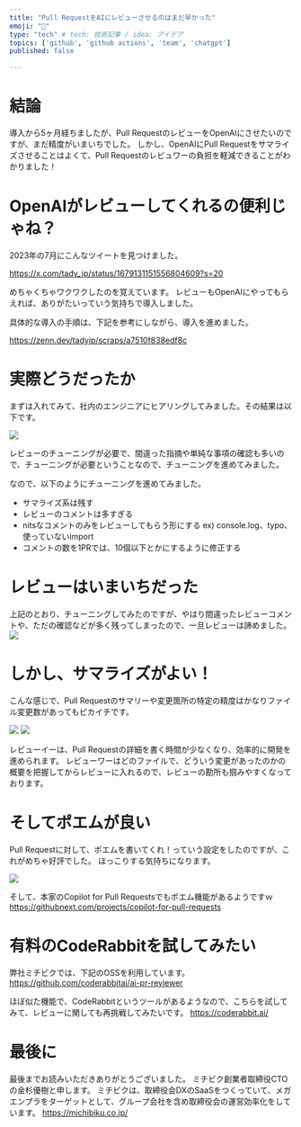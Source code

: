 ```yaml
---
title: "Pull RequestをAIにレビューさせるのはまだ早かった"
emoji: "📘"
type: "tech" # tech: 技術記事 / idea: アイデア
topics: ['github', 'github actions', 'team', 'chatgpt']
published: false

---
```


# 結論

導入から5ヶ月経ちましたが、Pull RequestのレビューをOpenAIにさせたいのですが、まだ精度がいまいちでした。
しかし、OpenAIにPull Requestをサマライズさせることはよくて、Pull Requestのレビュワーの負担を軽減できることがわかりました！

# OpenAIがレビューしてくれるの便利じゃね？

2023年の7月にこんなツイートを見つけました。

https://x.com/tady_jp/status/1679131151556804609?s=20

めちゃくちゃワクワクしたのを覚えています。
レビューもOpenAIにやってもらえれば、ありがたいっていう気持ちで導入しました。


具体的な導入の手順は、下記を参考にしながら、導入を進めました。

https://zenn.dev/tadyjp/scraps/a7510f838edf8c

# 実際どうだったか

まずは入れてみて、社内のエンジニアにヒアリングしてみました。その結果は以下です。

![](https://storage.googleapis.com/zenn-user-upload/fdd3c6f9747a-20231208.png)

レビューのチューニングが必要で、間違った指摘や単純な事項の確認も多いので、チューニングが必要ということなので、チューニングを進めてみました。

なので、以下のようにチューニングを進めてみました。
- サマライズ系は残す
- レビューのコメントは多すぎる
- nitsなコメントのみをレビューしてもらう形にする ex) console.log、typo、使っていないimport
- コメントの数を1PRでは、10個以下とかにするように修正する


# レビューはいまいちだった

上記のとおり、チューニングしてみたのですが、やはり間違ったレビューコメントや、ただの確認などが多く残ってしまったので、一旦レビューは諦めました。
![](https://storage.googleapis.com/zenn-user-upload/10714f1380f4-20231208.png)

# しかし、サマライズがよい！

こんな感じで、Pull Requestのサマリーや変更箇所の特定の精度はかなりファイル変更数があってもピカイチです。

![](https://storage.googleapis.com/zenn-user-upload/81c5a7ceb6c5-20231208.png)
![](https://storage.googleapis.com/zenn-user-upload/f1ec6d277db2-20231208.png)


レビューイーは、Pull Requestの詳細を書く時間が少なくなり、効率的に開発を進められます。
レビューワーはどのファイルで、どういう変更があったのかの概要を把握してからレビューに入れるので、レビューの勘所も掴みやすくなっております。

# そしてポエムが良い

Pull Requestに対して、ポエムを書いてくれ！っていう設定をしたのですが、これがめちゃ好評でした。
ほっこりする気持ちになります。

![](https://storage.googleapis.com/zenn-user-upload/c6b799ba6ac2-20231208.png)

そして、本家のCopilot for Pull Requestsでもポエム機能があるようですｗ
https://githubnext.com/projects/copilot-for-pull-requests

# 有料のCodeRabbitを試してみたい

弊社ミチビクでは、下記のOSSを利用しています。
https://github.com/coderabbitai/ai-pr-reviewer

ほぼ似た機能で、CodeRabbitというツールがあるようなので、こちらを試してみて、レビューに関しても再挑戦してみたいです。
https://coderabbit.ai/


# 最後に
最後までお読みいただきありがとうございました。
ミチビク創業者取締役CTOの金杉優樹と申します。
ミチビクは、取締役会DXのSaaSをつくっていて、メガエンプラをターゲットとして、グループ会社を含め取締役会の運営効率化をしています。
https://michibiku.co.jp/